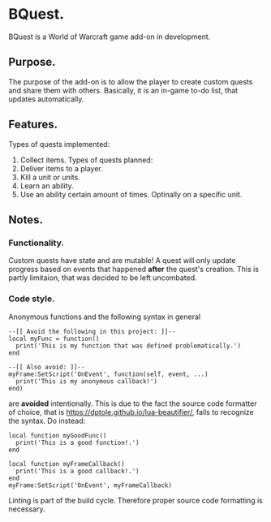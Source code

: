 # BQuest.
BQuest is a World of Warcraft game add-on in development.
## Purpose.
The purpose of the add-on is to allow the player to create custom quests and share them with others.
Basically, it is an in-game to-do list, that updates automatically.
## Features.
Types of quests implemented:
1. Collect items.
Types of quests planned:
1. Deliver items to a player.
2. Kill a unit or units.
3. Learn an ability.
4. Use an ability certain amount of times. Optinally on a specific unit. 
## Notes.
### Functionality.
Custom quests have state and are mutable!
A quest will only update progress based on events that happened __after__ the quest's creation. 
This is partly limitaion, that was decided to be left uncombated.
### Code style.
Anonymous functions and the following syntax in general 
```
--[[ Avoid the following in this project: ]]--
local myFunc = function() 
  print('This is my function that was defined problematically.')
end

--[[ Also avoid: ]]--
myFrame:SetScript('OnEvent', function(self, event, ...)
  print('This is my anonymous callback!')
end)
```
are __avoided__ intentionally.
This is due to the fact the source code formatter of choice,
that is https://dptole.github.io/lua-beautifier/,
fails to recognize the syntax.
Do instead:
```
local function myGoodFunc()
  print('This is a good function!.')
end

local function myFrameCallback()
  print('This is a good callback!.')
end
myFrame:SetScript('OnEvent', myFrameCallback)
```

Linting is part of the build cycle.
Therefore proper source code formatting is necessary.